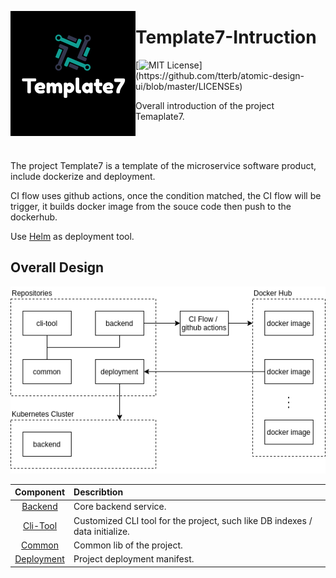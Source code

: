 <p>
  <img align="left" src="resource/readme/logo.png">
</p>

# Template7-Intruction

[![MIT License](https://img.shields.io/apm/l/atomic-design-ui.svg?)](https://github.com/tterb/atomic-design-ui/blob/master/LICENSEs)

Overall introduction of the project Temaplate7.

<br/>
<br/>

The project Template7 is a template of the microservice software product, include dockerize and deployment.

CI flow uses github actions, once the condition matched, the CI flow will be trigger, it builds docker image from the souce code then push to the dockerhub.

Use [Helm](https://helm.sh/) as deployment tool.

## Overall Design

![](./resource/readme/Overall.png)

| Component | Describtion |
| :---: | :--- |
| [Backend](https://github.com/Template7/backend) | Core backend service. |
| [Cli-Tool](https://github.com/Template7/cli-tool) | Customized CLI tool for the project, such like DB indexes / data initialize. |
| [Common](https://github.com/Template7/common) | Common lib of the project. |
| [Deployment](https://github.com/Template7/deployment) | Project deployment manifest. |
